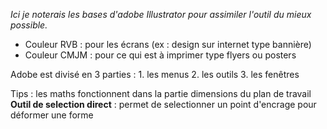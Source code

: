 *Ici je noterais les bases d'adobe Illustrator pour assimiler l'outil du mieux possible.*

- Couleur RVB : pour les écrans (ex : design sur internet type bannière)
- Couleur CMJM : pour ce qui est à imprimer type flyers ou posters

Adobe  est divisé en 3 parties : 
	1. les menus 
	2. les outils 
	3. les fenêtres 

Tips : les maths fonctionnent dans la partie dimensions du plan de travail 
**Outil de selection direct** : permet de selectionner un point d'encrage pour déformer une forme 